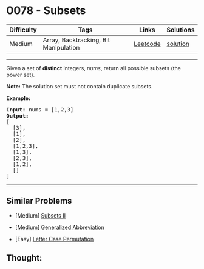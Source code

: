 # 0078 - Subsets

Difficulty  | Tags | Links | Solutions
----------- | ---- | ----- | -----
Medium | Array, Backtracking, Bit Manipulation | [Leetcode](https://leetcode.com/problems/subsets) | [solution](https://leetcode.com/problems/subsets/solution/)


-----------

<p>Given a set of <strong>distinct</strong> integers, <em>nums</em>, return all possible subsets (the power set).</p>

<p><strong>Note:</strong> The solution set must not contain duplicate subsets.</p>

<p><strong>Example:</strong></p>

<pre>
<strong>Input:</strong> nums = [1,2,3]
<strong>Output:</strong>
[
  [3],
&nbsp; [1],
&nbsp; [2],
&nbsp; [1,2,3],
&nbsp; [1,3],
&nbsp; [2,3],
&nbsp; [1,2],
&nbsp; []
]</pre>


-----------


## Similar Problems

- [Medium] [Subsets II](subsets-ii)

- [Medium] [Generalized Abbreviation](generalized-abbreviation)

- [Easy] [Letter Case Permutation](letter-case-permutation)




## Thought:
